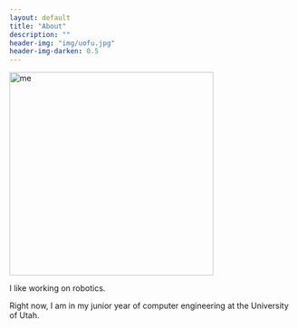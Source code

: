 ```yaml
---
layout: default
title: "About"
description: ""
header-img: "img/uofu.jpg"
header-img-darken: 0.5
---
```


<a href="/img/me.jpg"><img src="/img/me.jpg" alt="me" width="360"></a>


I like working on robotics.

Right now, I am in my junior year of computer engineering at the University of Utah.
